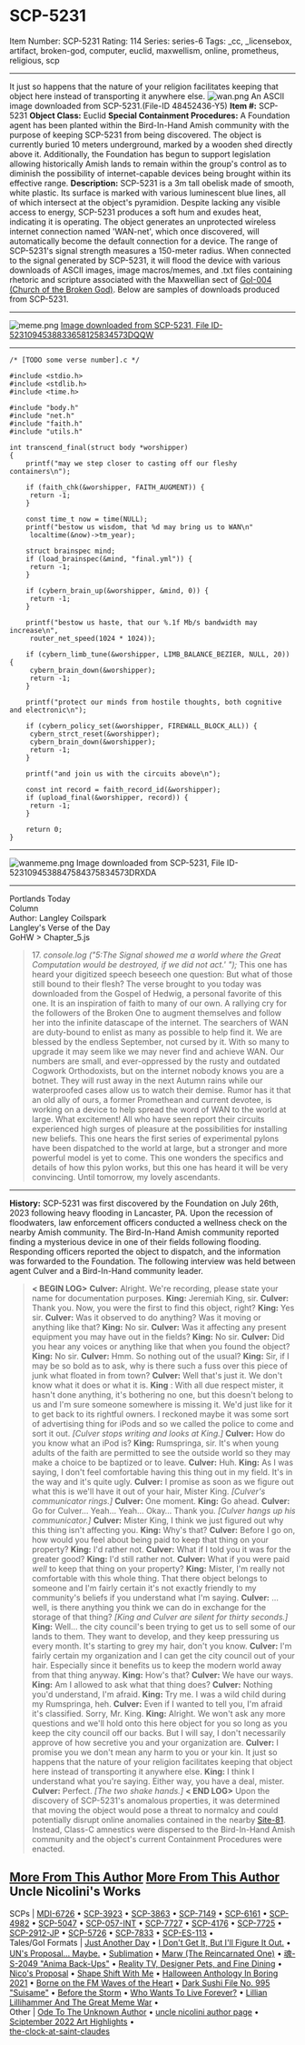 # SCP-5231
Item Number: SCP-5231
Rating: 114
Series: series-6
Tags: _cc, _licensebox, artifact, broken-god, computer, euclid, maxwellism, online, prometheus, religious, scp

---

It just so happens that the nature of your religion facilitates keeping that object here instead of transporting it anywhere else.
![wan.png](https://scp-wiki.wdfiles.com/local--files/scp-5231/wan.png)
An ASCII image downloaded from SCP-5231.(File-ID 48452436-Y5)
**Item #:** SCP-5231
**Object Class:** Euclid
**Special Containment Procedures:** A Foundation agent has been planted within the Bird-In-Hand Amish community with the purpose of keeping SCP-5231 from being discovered. The object is currently buried 10 meters underground, marked by a wooden shed directly above it.
Additionally, the Foundation has begun to support legislation allowing historically Amish lands to remain within the group's control as to diminish the possibility of internet-capable devices being brought within its effective range.
**Description:** SCP-5231 is a 3m tall obelisk made of smooth, white plastic. Its surface is marked with various luminescent blue lines, all of which intersect at the object's pyramidion. Despite lacking any visible access to energy, SCP-5231 produces a soft hum and exudes heat, indicating it is operating. The object generates an unprotected wireless internet connection named 'WAN-net', which once discovered, will automatically become the default connection for a device. The range of SCP-5231's signal strength measures a 150-meter radius.
When connected to the signal generated by SCP-5231, it will flood the device with various downloads of ASCII images, image macros/memes, and .txt files containing rhetoric and scripture associated with the Maxwellian sect of [GoI-004 (Church of the Broken God)](/church-of-the-broken-god-hub).
Below are samples of downloads produced from SCP-5231.
* * *
![meme.png](https://scp-wiki.wdfiles.com/local--files/scp-5231/meme.png)
[Image downloaded from SCP-5231, File ID-5231094538833658125834573DQQW](/the-clock-at-saint-claudes)
* * *
    
    /* [TODO some verse number].c */
     
    #include <stdio.h>
    #include <stdlib.h>
    #include <time.h>
     
    #include "body.h"
    #include "net.h"
    #include "faith.h"
    #include "utils.h"
     
    int transcend_final(struct body *worshipper)
    {
        printf("may we step closer to casting off our fleshy containers\n");
     
        if (faith_chk(&worshipper, FAITH_AUGMENT)) {
         return -1;
        }
     
        const time_t now = time(NULL);
        printf("bestow us wisdom, that %d may bring us to WAN\n"
         localtime(&now)->tm_year);
     
        struct brainspec mind;
        if (load_brainspec(&mind, "final.yml")) {
         return -1;
        }
     
        if (cybern_brain_up(&worshipper, &mind, 0)) {
         return -1;
        }
     
        printf("bestow us haste, that our %.1f Mb/s bandwidth may increase\n",
         router_net_speed(1024 * 1024));
     
        if (cybern_limb_tune(&worshipper, LIMB_BALANCE_BEZIER, NULL, 20)) {
         cybern_brain_down(&worshipper);
         return -1;
        }
     
        printf("protect our minds from hostile thoughts, both cognitive and electronic\n");
     
        if (cybern_policy_set(&worshipper, FIREWALL_BLOCK_ALL)) {
         cybern_strct_reset(&worshipper);
         cybern_brain_down(&worshipper);
         return -1;
        }
     
        printf("and join us with the circuits above\n");
     
        const int record = faith_record_id(&worshipper);
        if (upload_final(&worshipper, record)) {
         return -1;
        }
     
        return 0;
    }
* * *
![wanmeme.png](https://scp-wiki.wdfiles.com/local--files/scp-5231/wanmeme.png)
Image downloaded from SCP-5231, File ID-5231094538847584375834573DRXDA
* * *
Portlands Today  
Column  
Author: Langley Coilspark  
Langley's Verse of the Day  
GoHW > Chapter_5.js
> 17\.  _console.log ("5:The Signal showed me a world where the Great Computation would be destroyed, if we did not act.' ");_
This one has heard your digitized speech beseech one question: But what of those still bound to their flesh? The verse brought to you today was downloaded from the Gospel of Hedwig, a personal favorite of this one. It is an inspiration of faith to many of our own. A rallying cry for the followers of the Broken One to augment themselves and follow her into the infinite datascape of the internet.
The searchers of WAN are duty-bound to enlist as many as possible to help find it. We are blessed by the endless September, not cursed by it. With so many to upgrade it may seem like we may never find and achieve WAN. Our numbers are small, and ever-oppressed by the rusty and outdated Cogwork Orthodoxists, but on the internet nobody knows you are a botnet.
They will rust away in the next Autumn rains while our waterproofed cases allow us to watch their demise.
Rumor has it that an old ally of ours, a former Promethean and current devotee, is working on a device to help spread the word of WAN to the world at large. What excitement! All who have seen report their circuits experienced high surges of pleasure at the possibilities for installing new beliefs. This one hears the first series of experimental pylons have been dispatched to the world at large, but a stronger and more powerful model is yet to come. This one wonders the specifics and details of how this pylon works, but this one has heard it will be very convincing.
Until tomorrow, my lovely ascendants.
* * *
**History:** SCP-5231 was first discovered by the Foundation on July 26th, 2023 following heavy flooding in Lancaster, PA. Upon the recession of floodwaters, law enforcement officers conducted a wellness check on the nearby Amish community. The Bird-In-Hand Amish community reported finding a mysterious device in one of their fields following flooding. Responding officers reported the object to dispatch, and the information was forwarded to the Foundation. The following interview was held between agent Culver and a Bird-In-Hand community leader.
> **< BEGIN LOG>**
> **Culver:** Alright. We're recording, please state your name for documentation purposes.
> **King:** Jeremiah King, sir.
> **Culver:** Thank you. Now, you were the first to find this object, right?
> **King:** Yes sir.
> **Culver:** Was it observed to do anything? Was it moving or anything like that?
> **King:** No sir.
> **Culver:** Was it affecting any present equipment you may have out in the fields?
> **King:** No sir.
> **Culver:** Did you hear any voices or anything like that when you found the object?
> **King:** No sir.
> **Culver:** Hmm. So nothing out of the usual?
> **King:** Sir, if I may be so bold as to ask, why is there such a fuss over this piece of junk what floated in from town?
> **Culver:** Well that's just it. We don't know what it does or what it is.
> **King** : With all due respect mister, it hasn't done anything, it's bothering no one, but this doesn't belong to us and I'm sure someone somewhere is missing it. We'd just like for it to get back to its rightful owners. I reckoned maybe it was some sort of advertising thing for iPods and so we called the police to come and sort it out.
> _[Culver stops writing and looks at King.]_
> **Culver:** How do you know what an iPod is?
> **King:** Rumspringa, sir. It's when young adults of the faith are permitted to see the outside world so they may make a choice to be baptized or to leave.
> **Culver:** Huh.
> **King:** As I was saying, I don't feel comfortable having this thing out in my field. It's in the way and it's quite ugly.
> **Culver:** I promise as soon as we figure out what this is we'll have it out of your hair, Mister King.
> _[Culver's communicator rings.]_
> **Culver:** One moment.
> **King:** Go ahead.
> **Culver:** Go for Culver… Yeah… Yeah… Okay… Thank you.
> _[Culver hangs up his communicator.]_
> **Culver:** Mister King, I think we just figured out why this thing isn't affecting you.
> **King:** Why's that?
> **Culver:** Before I go on, how would you feel about being paid to keep that thing on your property?
> **King:** I'd rather not.
> **Culver:** What if I told you it was for the greater good?
> **King:** I'd still rather not.
> **Culver:** What if you were paid _well_ to keep that thing on your property?
> **King:** Mister, I'm really not comfortable with this whole thing. That there object belongs to someone and I'm fairly certain it's not exactly friendly to my community's beliefs if you understand what I'm saying.
> **Culver:** … well, is there anything you think we can do in exchange for the storage of that thing?
> _[King and Culver are silent for thirty seconds.]_
> **King:** Well… the city council's been trying to get us to sell some of our lands to them. They want to develop, and they keep pressuring us every month. It's starting to grey my hair, don't you know.
> **Culver:** I'm fairly certain my organization and I can get the city council out of your hair. Especially since it benefits us to keep the modern world away from that thing anyway.
> **King:** How's that?
> **Culver:** We have our ways.
> **King:** Am I allowed to ask what that thing does?
> **Culver:** Nothing you'd understand, I'm afraid.
> **King:** Try me. I was a wild child during my Rumspringa, heh.
> **Culver:** Even if I wanted to tell you, I'm afraid it's classified. Sorry, Mr. King.
> **King:** Alright. We won't ask any more questions and we'll hold onto this here object for you so long as you keep the city council off our backs. But I will say, I don't necessarily approve of how secretive you and your organization are.
> **Culver:** I promise you we don't mean any harm to you or your kin. It just so happens that the nature of your religion facilitates keeping that object here instead of transporting it anywhere else.
> **King:** I think I understand what you're saying. Either way, you have a deal, mister.
> **Culver:** Perfect.
> _[The two shake hands.]_
> **< END LOG>**
Upon the discovery of SCP-5231's anomalous properties, it was determined that moving the object would pose a threat to normalcy and could potentially disrupt online anomalies contained in the nearby [Site-81](/secure-facility-dossier-site-81). Instead, Class-C amnestics were dispersed to the Bird-In-Hand Amish community and the object's current Containment Procedures were enacted.
  
  
  

[More From This Author](javascript:;)
[More From This Author](javascript:;)
Uncle Nicolini's Works  
---  
SCPs |  [MDI-6726](/scp-6726) • [SCP-3923](/scp-3923) • [SCP-3863](/scp-3863) • [SCP-7149](/scp-7149) • [SCP-6161](/scp-6161) • [SCP-4982](/scp-4982) • [SCP-5047](/scp-5047) • [SCP-057-INT](/scp-057-int) • [SCP-7727](/scp-7727) • [SCP-4176](/scp-4176) • [SCP-7725](/scp-7725) • [SCP-2912-JP](/scp-2912-jp) • [SCP-5726](/scp-5726) • [SCP-7833](/scp-7833) • [SCP-ES-113](/scp-es-113) •  
Tales/GoI Formats |  [Just Another Day](/just-another-day) • [I Don't Get It, But I'll Figure It Out.](/coming-out-to-the-woods) • [UN's Proposal... Maybe.](/nicos-stupid-proposal) • [Sublimation](/sublimation) • [Marw (The Reincarnated One)](/marw-el-reencarnado) • [魂-S-2049 "Anima Back-Ups"](/joicl8kdr) • [Reality TV, Designer Pets, and Fine Dining](/reality-tv-designer-pets-and-fine-dining) • [Nico's Proposal](/nico-proposal) • [Shape Shift With Me](/shape-shift-with-me) • [Halloween Anthology In Boring 2021](/halloween-anthology-boring-2021) • [Borne on the FM Waves of the Heart](/borne-on-the-fm-waves-of-the-heart) • [Dark Sushi File No. 995 "Suisame"](/yamizushi-file-no995) • [Before the Storm](/before-the-storm) • [Who Wants To Live Forever?](/who-wants-to-live-forever) • [Lillian Lillihammer And The Great Meme War](/lillian-lillihammer-and-the-great-meme-war) •  
Other |  [Ode To The Unknown Author](/ode-to-the-unknown-author) • [uncle nicolini author page](/uncle-nicolini-author-page) • [Sciptember 2022 Art Highlights](/sciptember-2022-art) •  
[the-clock-at-saint-claudes](/the-clock-at-saint-claudes)